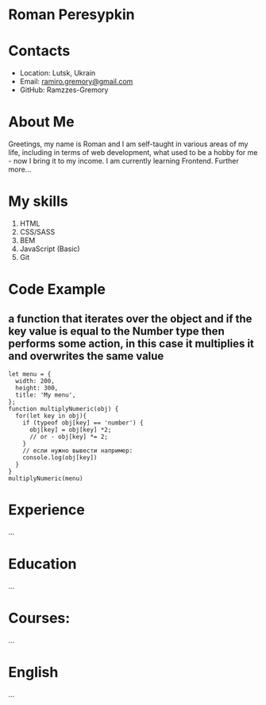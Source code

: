 # Roman Peresypkin

# Contacts
* Location: Lutsk, Ukrain
* Email: ramiro.gremory@gmail.com
* GitHub: Ramzzes-Gremory
# About Me
Greetings, my name is Roman and I am self-taught in various areas of my life, including in terms of web development, what used to be a hobby for me - now I bring it to my income. I am currently learning Frontend. Further more...

# My skills
1. HTML
1. CSS/SASS
1. BEM
1. JavaScript (Basic)
1. Git
# Code Example
## a function that iterates over the object and if the key value is equal to the Number type then performs some action, in this case it multiplies it and overwrites the same value
```
let menu = {
  width: 200,
  height: 300,
  title: 'My menu',
};
function multiplyNumeric(obj) {
  for(let key in obj){
    if (typeof obj[key] == 'number') {
      obj[key] = obj[key] *2;
      // or - obj[key] *= 2;
    }
    // если нужно вывести например:
    console.log(obj[key])
  }
}
multiplyNumeric(menu)
```
# Experience
...
# Education
...
# Courses:
...
# English
...